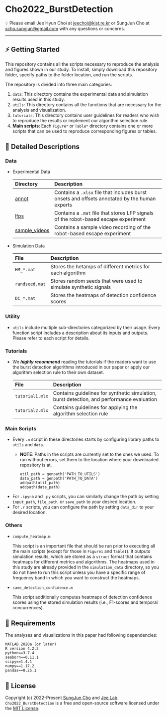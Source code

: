# Cho2022_BurstDetection

💡 Please email Jee Hyun Choi at jeechoi@kist.re.kr or SungJun Cho at scho.sungjun@gmail.com with any questions or concerns.

---

## ⚡️ Getting Started

This repository contains all the scripts necessary to reproduce the analysis and figures shown in our study. To install, simply download this repository folder, specify paths to the folder location, and run the scripts.

The repository is divided into three main categories:

1. `data`: This directory contains the experimental data and simulation results used in this study.
2. `utils`: This directory contains all the functions that are necessary for the analysis and visualization.
3. `tutorials`: This directory contains user guidelines for readers who wish to reproduce the results or implement our algorithm selection rule.
4. **Main scripts**: Each `Figure*` or `Table*` directory contains one or more scripts that can be used to reproduce corresponding figures or tables.

## 📄 Detailed Descriptions

### Data
* Experimental Data

   | Directory                                        | Description                                                                               |
   | :----------------------------------------------- | :---------------------------------------------------------------------------------------- |
   | [annot](https://github.com/jeelabKIST/Cho2022_BurstDetection/tree/main/data/experimental_data/ESCAPE/annot)| Contains a `.xlsx` file that includes burst onsets and offsets annotated by the human experts|
   | [lfps](https://github.com/jeelabKIST/Cho2022_BurstDetection/tree/main/data/experimental_data/ESCAPE/lfps)| Contains a `.mat` file that stores LFP signals of the robot-based escape experiment|
   | [sample_videos](https://github.com/jeelabKIST/Cho2022_BurstDetection/tree/main/data/experimental_data/ESCAPE/sample_videos)| Contains a sample video recording of the robot-based escape experiment|   

* Simulation Data

   | File           | Description                                                     |
   | :------------- | :-------------------------------------------------------------- |
   | `HM_*.mat`     | Stores the hetamps of different metrics for each algorithm      |
   | `randseed.mat` | Stores random seeds that were used to simulate synthetic signals|
   | `DC_*.mat`     | Stores the heatmaps of detection confidence scores              |   

### Utility
* `utils` include multiple sub-directories categorized by their usage. Every function script includes a description about its inputs and outputs. Please refer to each script for details.

### Tutorials

* We **_highly recommend_** reading the tutorials if the readers want to use the burst detection algorithms introduced in our paper or apply our algorithm selection rule to their own dataset.

   | File            | Description                                                                              |
   | :-------------- | :--------------------------------------------------------------------------------------- |
   | `tutorial1.mlx` | Contains guidelines for synthetic simulation, burst detection, and performance evaluation|
   | `tutorial2.mlx` | Contains guidelines for applying the algorithm selection rule                            |

### Main Scripts
* Every `.m` script in these directories starts by configuring library paths to `utils` and `data`.
    * **NOTE**: Paths in the scripts are currently set to the ones we used. To run without errors, set them to the location where your downloaded repository is at.

        ```
        util_path = genpath('PATH_TO_UTILS')
        data_path = genpath('PATH_TO_DATA')
        addpath(util_path)
        addpath(data_path)
        ```
* For `.ipynb` and `.py` scripts, you can similarly change the path by setting `input_path`, `file_path`, or `save_path` to your desired location.
* For `.r` scripts, you can configure the path by setting `data_dir` to your desired location.

### Others
* `compute_heatmap.m`

  This script is an important file that should be run prior to executing all the main scripts (except for those in `Figure1` and `Table1`). It outputs simulation results, which are stored as a `struct` format that contains heatmaps for different metrics and algorithms. The heatmaps used in this study are already provided in the `simulation_data` directory, so you do not have to run this script unless you have a specific range of frequency band in which you want to construct the heatmaps.
  
* `save_detection_confidence.m`

  This script additionally computes heatmaps of detection confidence scores using the stored simulation results (i.e., F1-scores and temporal concurrences).

## 🎯 Requirements
The analyses and visualizations in this paper had following dependencies:

```
MATLAB 2020a (or later)
R version 4.2.2
python==3.7.4
seaborn==0.11.1
scipy==1.4.1
numpy==1.17.2
pandas==0.25.1
```

## 🪪 License
Copyright (c) 2022-Present [SungJun Cho](https://github.com/scho97) and [Jee Lab](https://www.jeelab.net/). `Cho2022_BurstDetection` is a free and open-source software licensed under the [MIT License](https://github.com/jeelabKIST/Cho2022_BurstDetection/blob/main/LICENSE).
